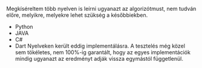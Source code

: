 Megkíséreltem több nyelven is leírni ugyanazt az algorizótmust, nem tudván előre, melyikre, melyekre lehet szükség a későbbiekben.
* Python
* JAVA
* C#
* Dart
Nyelveken került eddig implementálásra. A tesztelés még közel sem tökéletes, nem 100%-ig garantált, hogy az egyes implementációk mindig ugyanazt az eredményt adják vissza egymástól függetlenül.
